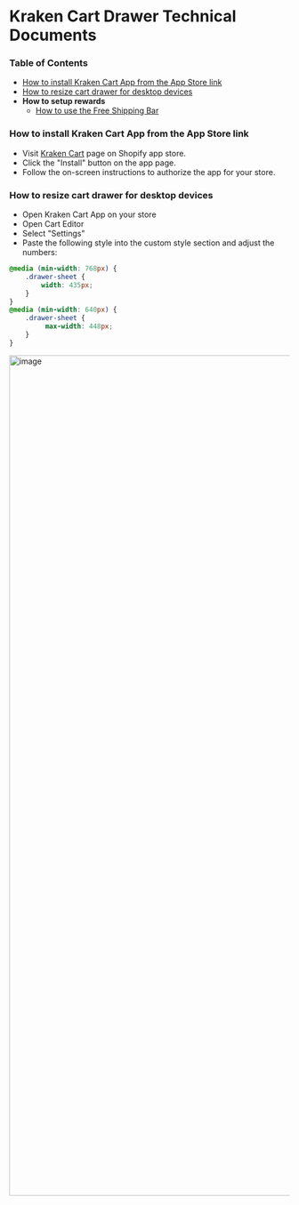 # Kraken Cart Drawer Technical Documents

### Table of Contents
- [How to install Kraken Cart App from the App Store link](#how-to-install-kraken-cart-app-from-the-app-store-link)
- [How to resize cart drawer for desktop devices](#how-to-resize-cart-drawer-for-desktop-devices)
- **How to setup rewards**
  - [How to use the Free Shipping Bar](/blog/rewards/free-shipping-bar.md)

### How to install Kraken Cart App from the App Store link
- Visit [Kraken Cart](https://apps.shopify.com/kraken-cart) page on Shopify app store.
- Click the "Install" button on the app page.
- Follow the on-screen instructions to authorize the app for your store.

### How to resize cart drawer for desktop devices
- Open Kraken Cart App on your store
- Open Cart Editor
- Select "Settings"
- Paste the following style into the custom style section and adjust the numbers:
```css
@media (min-width: 768px) {
    .drawer-sheet {
        width: 435px;
    }
}
@media (min-width: 640px) {
    .drawer-sheet {
         max-width: 448px;
    }
}
```
<img width="1512" alt="image" src="https://github.com/user-attachments/assets/4e47ca12-e440-4f43-a011-1ae97fc6006b" />